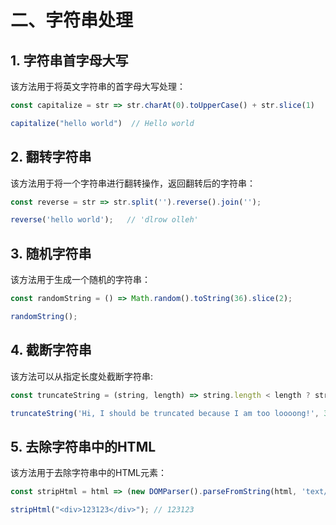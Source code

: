 # 二、字符串处理

## 1. 字符串首字母大写
该方法用于将英文字符串的首字母大写处理：
````js
const capitalize = str => str.charAt(0).toUpperCase() + str.slice(1)

capitalize("hello world")  // Hello world
````

## 2. 翻转字符串
该方法用于将一个字符串进行翻转操作，返回翻转后的字符串：
````js
const reverse = str => str.split('').reverse().join('');

reverse('hello world');   // 'dlrow olleh'
````

## 3. 随机字符串
该方法用于生成一个随机的字符串：
````js
const randomString = () => Math.random().toString(36).slice(2);

randomString();
````

## 4. 截断字符串
该方法可以从指定长度处截断字符串:
````js
const truncateString = (string, length) => string.length < length ? string : `${string.slice(0, length - 3)}...`;

truncateString('Hi, I should be truncated because I am too loooong!', 36)   // 'Hi, I should be truncated because...'
````

## 5. 去除字符串中的HTML
该方法用于去除字符串中的HTML元素：
````js
const stripHtml = html => (new DOMParser().parseFromString(html, 'text/html')).body.textContent || '';

stripHtml("<div>123123</div>"); // 123123
````